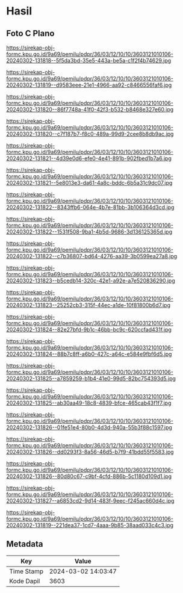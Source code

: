# Hasil

## Foto C Plano

https://sirekap-obj-formc.kpu.go.id/9a69/pemilu/pdpr/36/03/12/10/10/3603121010106-20240302-131818--5f5da3bd-35e5-443a-be5a-c1f2f4b74629.jpg

https://sirekap-obj-formc.kpu.go.id/9a69/pemilu/pdpr/36/03/12/10/10/3603121010106-20240302-131819--d9583eee-21e1-4966-aa92-c8466556faf6.jpg

https://sirekap-obj-formc.kpu.go.id/9a69/pemilu/pdpr/36/03/12/10/10/3603121010106-20240302-131820--86f7748a-41f0-42f3-b532-b8468e327e60.jpg

https://sirekap-obj-formc.kpu.go.id/9a69/pemilu/pdpr/36/03/12/10/10/3603121010106-20240302-131820--c7f187b7-f8c0-489a-99d9-2cee8b8db9ac.jpg

https://sirekap-obj-formc.kpu.go.id/9a69/pemilu/pdpr/36/03/12/10/10/3603121010106-20240302-131821--4d39e0d6-efe0-4e41-891b-902fbed1b7a6.jpg

https://sirekap-obj-formc.kpu.go.id/9a69/pemilu/pdpr/36/03/12/10/10/3603121010106-20240302-131821--5e8013e3-da61-4a8c-bddc-6b5a31c9dc07.jpg

https://sirekap-obj-formc.kpu.go.id/9a69/pemilu/pdpr/36/03/12/10/10/3603121010106-20240302-131822--8343ffb6-064e-4b7e-81bb-3b106364d3cd.jpg

https://sirekap-obj-formc.kpu.go.id/9a69/pemilu/pdpr/36/03/12/10/10/3603121010106-20240302-131822--1531f508-9ba1-4b5d-9686-3d136125365d.jpg

https://sirekap-obj-formc.kpu.go.id/9a69/pemilu/pdpr/36/03/12/10/10/3603121010106-20240302-131822--c7b36807-bd64-4276-aa39-3b0599ea27a8.jpg

https://sirekap-obj-formc.kpu.go.id/9a69/pemilu/pdpr/36/03/12/10/10/3603121010106-20240302-131823--b5cedb14-320c-42e1-a92e-a7e520836290.jpg

https://sirekap-obj-formc.kpu.go.id/9a69/pemilu/pdpr/36/03/12/10/10/3603121010106-20240302-131823--25252cb3-315f-44ec-a1de-10f81800b6d7.jpg

https://sirekap-obj-formc.kpu.go.id/9a69/pemilu/pdpr/36/03/12/10/10/3603121010106-20240302-131824--82e27bfd-9b1c-46bb-bc9c-620ccfad431f.jpg

https://sirekap-obj-formc.kpu.go.id/9a69/pemilu/pdpr/36/03/12/10/10/3603121010106-20240302-131824--88b7c8ff-a6b0-427c-a64c-e584e9fbf6d5.jpg

https://sirekap-obj-formc.kpu.go.id/9a69/pemilu/pdpr/36/03/12/10/10/3603121010106-20240302-131825--a7859259-b1b4-41e0-99d5-82bc754393d5.jpg

https://sirekap-obj-formc.kpu.go.id/9a69/pemilu/pdpr/36/03/12/10/10/3603121010106-20240302-131825--ab30aa49-18c8-4839-bfce-465cab43f1f7.jpg

https://sirekap-obj-formc.kpu.go.id/9a69/pemilu/pdpr/36/03/12/10/10/3603121010106-20240302-131826--01fe51e4-80b0-4d3d-940a-55b3f88c1597.jpg

https://sirekap-obj-formc.kpu.go.id/9a69/pemilu/pdpr/36/03/12/10/10/3603121010106-20240302-131826--dd0293f3-8a56-46d5-b7f9-41bdd55f5583.jpg

https://sirekap-obj-formc.kpu.go.id/9a69/pemilu/pdpr/36/03/12/10/10/3603121010106-20240302-131826--80d80c67-c9bf-4cfd-886b-5c1180d109d1.jpg

https://sirekap-obj-formc.kpu.go.id/9a69/pemilu/pdpr/36/03/12/10/10/3603121010106-20240302-131827--a6853cd2-9d14-483f-9eec-f245ac660d4c.jpg

https://sirekap-obj-formc.kpu.go.id/9a69/pemilu/pdpr/36/03/12/10/10/3603121010106-20240302-131819--221dea37-1cd7-4aaa-9b85-38aad033c4c3.jpg


## Metadata

| Key        | Value               |
| ---------- | ------------------- |
| Time Stamp | 2024-03-02 14:03:47 |
| Kode Dapil | 3603                |



